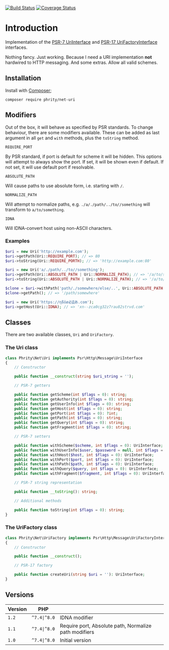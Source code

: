 [![Build Status](https://github.com/sirn-se/phrity-net-uri/actions/workflows/acceptance.yml/badge.svg)](https://github.com/sirn-se/phrity-net-uri/actions)
[![Coverage Status](https://coveralls.io/repos/github/sirn-se/phrity-net-uri/badge.svg?branch=main)](https://coveralls.io/github/sirn-se/phrity-net-uri?branch=main)

# Introduction

Implementation of the [PSR-7 UriInterface](https://www.php-fig.org/psr/psr-7/#35-psrhttpmessageuriinterface)
and [PSR-17 UriFactoryInterface](https://www.php-fig.org/psr/psr-17/#26-urifactoryinterface) interfaces.

Nothing fancy. Just working. Because I need a URI implementation **not** hardwired to HTTP messaging.
And some extras. Allow all valid schemes.

## Installation

Install with [Composer](https://getcomposer.org/);
```
composer require phrity/net-uri
```

## Modifiers

Out of the box, it will behave as specified by PSR standards.
To change behaviour, there are some modifiers available.
These can be added as last argument in all `get` and `with` methods, plus the `toString` method.

`REQUIRE_PORT`

By PSR standard, if port is default for scheme it will be hidden.
This options will attempt to always show the port.
If set, it will be shown even if default. If not set, it will use default port if resolvable.

`ABSOLUTE_PATH`

Will cause paths to use absolute form, i.e. starting with `/`.

`NORMALIZE_PATH`

Will attempt to normalize paths, e.g. `./a/./path/../to//something` will transform to `a/to/something`.

`IDNA`

Will IDNA-convert host using non-ASCII characters.


### Examples

```php
$uri = new Uri('http://example.com');
$uri->getPath(Uri::REQUIRE_PORT); // => 80
$uri->toString(Uri::REQUIRE_PORTH); // => 'http://example.com:80'

$uri = new Uri('a/./path/../to//something');
$uri->getPath(Uri::ABSOLUTE_PATH | Uri::NORMALIZE_PATH); // => '/a/to/something'
$uri->toString(Uri::ABSOLUTE_PATH | Uri::NORMALIZE_PATH); // => '/a/to/something'

$clone = $uri->withPath('path/./somewhere/else/..', Uri::ABSOLUTE_PATH | Uri::NORMALIZE_PATH);
$clone->getPath(); // => '/path/somewhere'

$uri = new Uri('https://ηßöø必Дあ.com');
$uri->getHost(Uri::IDNA); // => 'xn--zca0cg32z7rau82strvd.com'
```


## Classes

There are two available classes, `Uri` and `UriFactory`.

### The Uri class

```php
class Phrity\Net\Uri implements Psr\Http\Message\UriInterface
{
    // Constructor

    public function __construct(string $uri_string = '');

    // PSR-7 getters

    public function getScheme(int $flags = 0): string;
    public function getAuthority(int $flags = 0): string;
    public function getUserInfo(int $flags = 0): string;
    public function getHost(int $flags = 0): string;
    public function getPort(int $flags = 0): ?int;
    public function getPath(int $flags = 0): string;
    public function getQuery(int $flags = 0): string;
    public function getFragment(int $flags = 0): string;

    // PSR-7 setters

    public function withScheme($scheme, int $flags = 0): UriInterface;
    public function withUserInfo($user, $password = null, int $flags = 0): UriInterface;
    public function withHost($host, int $flags = 0): UriInterface;
    public function withPort($port, int $flags = 0): UriInterface;
    public function withPath($path, int $flags = 0): UriInterface;
    public function withQuery($query, int $flags = 0): UriInterface;
    public function withFragment($fragment, int $flags = 0): UriInterface;

    // PSR-7 string representation

    public function __toString(): string;

    // Additional methods

    public function toString(int $flags = 0): string;
}
```

### The UriFactory class

```php
class Phrity\Net\UriFactory implements Psr\Http\Message\UriFactoryInterface
{
    // Constructor

    public function __construct();

    // PSR-17 factory

    public function createUri(string $uri = ''): UriInterface;
}
```


## Versions

| Version | PHP | |
| --- | --- | --- |
| `1.2` | `^7.4\|^8.0` | IDNA modifier |
| `1.1` | `^7.4\|^8.0` | Require port, Absolute path, Normalize path modifiers |
| `1.0` | `^7.4\|^8.0` | Initial version |
